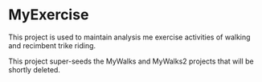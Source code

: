 # MyExercise  
This project is used to maintain analysis me exercise activities of walking and 
recimbent trike riding.

This project super-seeds the MyWalks and MyWalks2 projects that will be shortly 
deleted.

